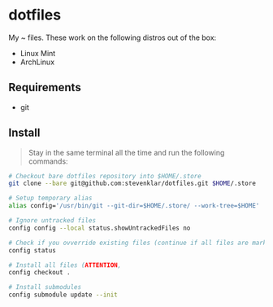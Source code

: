 # dotfiles
My ~ files. These work on the following distros out of the box:

* Linux Mint
* ArchLinux

## Requirements

* git

## Install

> Stay in the same terminal all the time and run the following commands:

```bash
# Checkout bare dotfiles repository into $HOME/.store
git clone --bare git@github.com:stevenklar/dotfiles.git $HOME/.store

# Setup temporary alias
alias config='/usr/bin/git --git-dir=$HOME/.store/ --work-tree=$HOME'

# Ignore untracked files
config config --local status.showUntrackedFiles no

# Check if you ovverride existing files (continue if all files are marked deleted or you are sure to overwrite whatever)
config status

# Install all files (ATTENTION, 
config checkout .

# Install submodules
config submodule update --init
```



